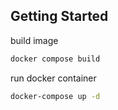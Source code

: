 ## Getting Started
build image
```bash
docker compose build
```
run docker container
```bash
docker-compose up -d
```
